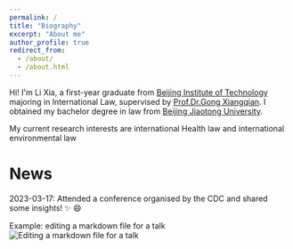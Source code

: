 ```yaml
---
permalink: /
title: "Biography"
excerpt: "About me"
author_profile: true
redirect_from: 
  - /about/
  - /about.html
---
```


Hi! I'm Li Xia, a first-year graduate from [Beijing Institute of Technology](https://english.bit.edu.cn/) majoring in International Law, supervised by [Prof.Dr.Gong Xiangqian](https://law.bit.edu.cn/xygk/szll/gjfyjs2/b180386.htm). I obtained my bachelor degree in law from [Beijing Jiaotong University](http://en.njtu.edu.cn/).

My current research interests are international Health law and international environmental law

News
======
2023-03-17: Attended a conference organised by the CDC and shared some insights! :sparkles: :smile:


Example: editing a markdown file for a talk
![Editing a markdown file for a talk](/images/editing-talk.png)


